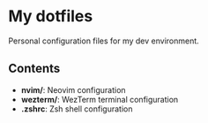 # My dotfiles
Personal configuration files for my dev environment.

## Contents 
- **nvim/**: Neovim configuration
- **wezterm/**: WezTerm terminal configuration
- **.zshrc**: Zsh shell configuration
